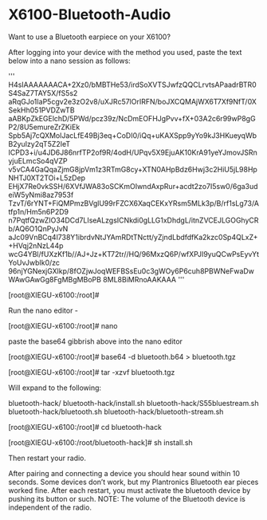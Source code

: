 # X6100-Bluetooth-Audio


Want to use a Bluetooth earpiece on your X6100?

After logging into your device with the method you used, paste the text below into a
nano session as follows:

'''
H4sIAAAAAAACA+2Xz0/bMBTHe53/irdSoXVTSJwfzQQCLrvtsAPaadrBTR0S4SaZ7TAY5X/fS5s2
aRqGJo1IaP5cgv2e3zO2v8/uXJRc57lOrIRFN/boJXCQMAjWX6T7Xf9NfT/0XSekHh051PVDZwTB
aABKpZkEGElchD/5PWd/pcz39z/NcDmEOFHJgPvv+fX+03A2c6r99wP8gGP2/8U5emureZrZKiEk
Spb5Aj7cQXMolJacLfE49Bj3eq+CoDI0/iQq+uKAXSpp9yYo9kJ3HKueyqWbB2yuIzy2qT5Z2IeT
ICPD3+i/u4JD6J86nrfTP2of9R/4odH/UPqv5X9EjuAK10KrA91yeYJmovJSRnyjuELmcSo4qVZP
v5vCA4GaQqaZjmG8jpVm1z3RTmG8cy+XTN0AHpBdz6Hwj3c2HiU5jL98HpNHTJ0XT2TOi+L5zDep
EHjX7Re0vkSSH/6XVfJWA83oSCKmOIwndAxpRur+acdt2zo7I5sw0/6ga3udeiW5yNmi8az7953f
TzvT/6rYNT+FiQMPmzBVglU99rFZCX6XaqCEKxYRsm5MLk3p/B/rf1sLg73/Atfp1n/Hm5n6P2D9
n7PqtfQzwZIO34DCd7LIseALzgsICNkdi0gLLG1xDhdgL/itnZVCEJLGOGhyCRb/AQ6O1QnPyJvN
aJc09VnBCq4l738Y1ibrdvNtJYAmRDtTNctt/yZjndLbdfdfKa2kzc0Sp4QLxZ++HVqj2nNzL44p
wcG4YBl/fUXzKf1b//AJ+Jz+KT72tr//HQ/96MxzQ6P/wfXPJI9yuQCwPsEyvYtYoUvJwbIk0/zc
96njYGNexjGXlkp/8fOZjwJoqWEFBSsEu0c3gWOy6P6cuh8PBWNeFwaDwWAwGAwGg8FgMBgMBoPB
8ML8BiMRnoAAKAAA
'''

[root@XIEGU-x6100:/root]#


Run the nano editor -

[root@XIEGU-x6100:/root]# nano

paste the base64 gibbrish above into the nano editor

[root@XIEGU-x6100:/root]# base64 -d bluetooth.b64 > bluetooth.tgz

[root@XIEGU-x6100:/root]# tar -xzvf bluetooth.tgz

Will expand to the following:

bluetooth-hack/
bluetooth-hack/install.sh
bluetooth-hack/S55bluestream.sh
bluetooth-hack/bluetooth.sh
bluetooth-hack/bluetooth-stream.sh


[root@XIEGU-x6100:/root]# cd bluetooth-hack

[root@XIEGU-x6100:/root/bluetooth-hack]# sh install.sh


Then restart your radio.


After pairing and connecting a device you should hear sound within 10 seconds. Some devices
don’t work, but my Plantronics Bluetooth ear pieces worked fine. After each restart, you must
activate the bluetooth device by pushing its button or such.
NOTE: The volume of the Bluetooth device is independent of the radio.

